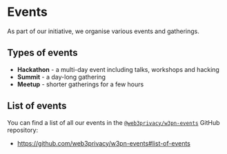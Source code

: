 # Events

As part of our initiative, we organise various events and gatherings.

## Types of events

* **Hackathon** - a multi-day event including talks, workshops and hacking
* **Summit** - a day-long gathering
* **Meetup** - shorter gatherings for a few hours

## List of events

You can find a list of all our events in the [`@web3privacy/w3pn-events`](https://github.com/web3privacy/w3pn-events) GitHub repository:

* https://github.com/web3privacy/w3pn-events#list-of-events